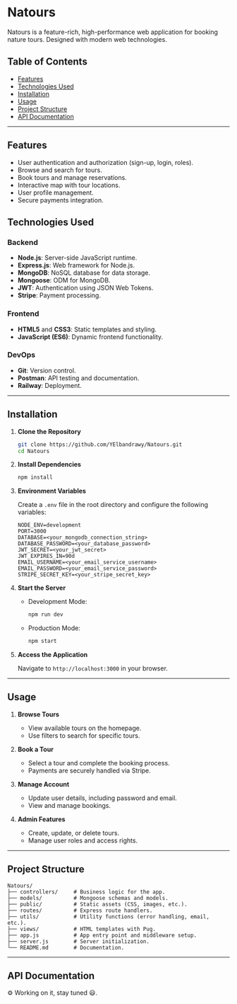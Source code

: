 # Natours

Natours is a feature-rich, high-performance web application for booking nature tours. Designed with modern web technologies.

## Table of Contents

- [Features](#features)
- [Technologies Used](#technologies-used)
- [Installation](#installation)
- [Usage](#usage)
- [Project Structure](#project-structure)
- [API Documentation](#api-documentation)

---

## Features

- User authentication and authorization (sign-up, login, roles).
- Browse and search for tours.
- Book tours and manage reservations.
- Interactive map with tour locations.
- User profile management.
- Secure payments integration.

## Technologies Used

### Backend

- **Node.js**: Server-side JavaScript runtime.
- **Express.js**: Web framework for Node.js.
- **MongoDB**: NoSQL database for data storage.
- **Mongoose**: ODM for MongoDB.
- **JWT**: Authentication using JSON Web Tokens.
- **Stripe**: Payment processing.

### Frontend

- **HTML5** and **CSS3**: Static templates and styling.
- **JavaScript (ES6)**: Dynamic frontend functionality.

### DevOps

- **Git**: Version control.
- **Postman**: API testing and documentation.
- **Railway**: Deployment.

---

## Installation

1. **Clone the Repository**

   ```bash
   git clone https://github.com/YElbandrawy/Natours.git
   cd Natours
   ```

2. **Install Dependencies**

   ```bash
   npm install
   ```

3. **Environment Variables**

   Create a `.env` file in the root directory and configure the following variables:

   ```env
   NODE_ENV=development
   PORT=3000
   DATABASE=<your_mongodb_connection_string>
   DATABASE_PASSWORD=<your_database_password>
   JWT_SECRET=<your_jwt_secret>
   JWT_EXPIRES_IN=90d
   EMAIL_USERNAME=<your_email_service_username>
   EMAIL_PASSWORD=<your_email_service_password>
   STRIPE_SECRET_KEY=<your_stripe_secret_key>
   ```

4. **Start the Server**

   - Development Mode:

     ```bash
     npm run dev
     ```

   - Production Mode:
     ```bash
     npm start
     ```

5. **Access the Application**

   Navigate to `http://localhost:3000` in your browser.

---

## Usage

1. **Browse Tours**

   - View available tours on the homepage.
   - Use filters to search for specific tours.

2. **Book a Tour**

   - Select a tour and complete the booking process.
   - Payments are securely handled via Stripe.

3. **Manage Account**

   - Update user details, including password and email.
   - View and manage bookings.

4. **Admin Features**
   - Create, update, or delete tours.
   - Manage user roles and access rights.

---

## Project Structure

```plaintext
Natours/
├── controllers/     # Business logic for the app.
├── models/          # Mongoose schemas and models.
├── public/          # Static assets (CSS, images, etc.).
├── routes/          # Express route handlers.
├── utils/           # Utility functions (error handling, email, etc.).
├── views/           # HTML templates with Pug.
├── app.js           # App entry point and middleware setup.
├── server.js        # Server initialization.
└── README.md        # Documentation.
```

---

## API Documentation

⚙️ Working on it, stay tuned 😃.
